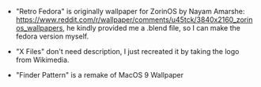- "Retro Fedora" is originally wallpaper for ZorinOS by Nayam Amarshe: https://www.reddit.com/r/wallpaper/comments/u45tck/3840x2160_zorinos_wallpapers, he kindly provided me a .blend file, so I can make the fedora version myself.

- "X Files" don't need description, I just recreated it by taking the logo from Wikimedia.

- "Finder Pattern" is a remake of MacOS 9 Wallpaper
